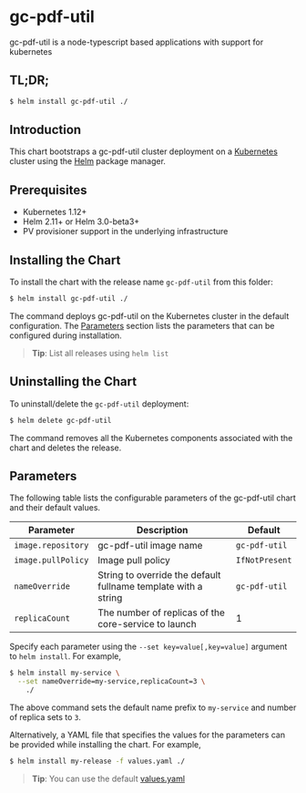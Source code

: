 # gc-pdf-util

gc-pdf-util is a node-typescript based applications with support for kubernetes

## TL;DR;

```bash
$ helm install gc-pdf-util ./
```

## Introduction

This chart bootstraps a gc-pdf-util cluster deployment on a [Kubernetes](http://kubernetes.io) cluster using the [Helm](https://helm.sh) package manager.

## Prerequisites

- Kubernetes 1.12+
- Helm 2.11+ or Helm 3.0-beta3+
- PV provisioner support in the underlying infrastructure

## Installing the Chart

To install the chart with the release name `gc-pdf-util` from this folder:

```bash
$ helm install gc-pdf-util ./
```

The command deploys gc-pdf-util on the Kubernetes cluster in the default configuration. The [Parameters](#parameters) section lists the parameters that can be configured during installation.

> **Tip**: List all releases using `helm list`

## Uninstalling the Chart

To uninstall/delete the `gc-pdf-util` deployment:

```bash
$ helm delete gc-pdf-util
```

The command removes all the Kubernetes components associated with the chart and deletes the release.

## Parameters

The following table lists the configurable parameters of the gc-pdf-util chart and their default values.

| Parameter          | Description                                                    | Default        |
| ------------------ | -------------------------------------------------------------- | -------------- |
| `image.repository` | gc-pdf-util image name                                         | `gc-pdf-util`  |
| `image.pullPolicy` | Image pull policy                                              | `IfNotPresent` |
| `nameOverride`     | String to override the default fullname template with a string | `gc-pdf-util`  |
| `replicaCount`     | The number of replicas of the core-service to launch           | 1              |

Specify each parameter using the `--set key=value[,key=value]` argument to `helm install`. For example,

```bash
$ helm install my-service \
  --set nameOverride=my-service,replicaCount=3 \
    ./
```

The above command sets the default name prefix to `my-service` and number of replica sets to `3`.

Alternatively, a YAML file that specifies the values for the parameters can be provided while installing the chart. For example,

```bash
$ helm install my-release -f values.yaml ./
```

> **Tip**: You can use the default [values.yaml](values.yaml)

